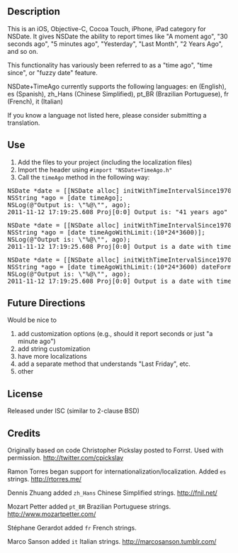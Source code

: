 ## Description

This is an iOS, Objective-C, Cocoa Touch, iPhone, iPad category for NSDate. It gives NSDate the ability to report times like "A moment ago", "30 seconds ago", "5 minutes ago", "Yesterday", "Last Month", "2 Years Ago", and so on.

This functionality has variously been referred to as a "time ago", "time since", or "fuzzy date" feature.

NSDate+TimeAgo currently supports the following languages: en (English), es (Spanish), zh_Hans (Chinese Simplified), pt_BR (Brazilian Portuguese), fr (French), it (Italian)

If you know a language not listed here, please consider submitting a translation.

## Use

1.  Add the files to your project (including the localization files)
2.  Import the header using  `#import "NSDate+TimeAgo.h"`
3.  Call the `timeAgo` method in the following way:

<pre>
NSDate *date = [[NSDate alloc] initWithTimeIntervalSince1970:0]
NSString *ago = [date timeAgo];
NSLog(@"Output is: \"%@\"", ago);
2011-11-12 17:19:25.608 Proj[0:0] Output is: "41 years ago"
</pre>

<pre>
NSDate *date = [[NSDate alloc] initWithTimeIntervalSince1970:0]
NSString *ago = [date timeAgoWithLimit:(10*24*3600)];
NSLog(@"Output is: \"%@\"", ago);
2011-11-12 17:19:25.608 Proj[0:0] Output is a date with time and FullStyle
</pre>

<pre>
NSDate *date = [[NSDate alloc] initWithTimeIntervalSince1970:0]
NSString *ago = [date timeAgoWithLimit:(10*24*3600) dateFormat:NSDateFormatterFullStyle andTimeFormat:NSDateFormatterNoStyle];
NSLog(@"Output is: \"%@\"", ago);
2011-11-12 17:19:25.608 Proj[0:0] Output is a date with time and styles you specify
</pre>

## Future Directions

Would be nice to

1.  add customization options (e.g., should it report seconds or just "a minute ago") 
2.  add string customization
3.  have more localizations
4.  add a separate method that understands "Last Friday", etc.
5.  other

## License

Released under ISC (similar to 2-clause BSD)

## Credits

Originally based on code Christopher Pickslay posted to Forrst. Used with permission. http://twitter.com/cpickslay 

Ramon Torres began support for internationalization/localization. Added `es` strings. http://rtorres.me/

Dennis Zhuang added `zh_Hans` Chinese Simplified strings. http://fnil.net/

Mozart Petter added `pt_BR` Brazilian Portuguese strings. http://www.mozartpetter.com/

Stéphane Gerardot added `fr` French strings.

Marco Sanson added `it` Italian strings. http://marcosanson.tumblr.com/
